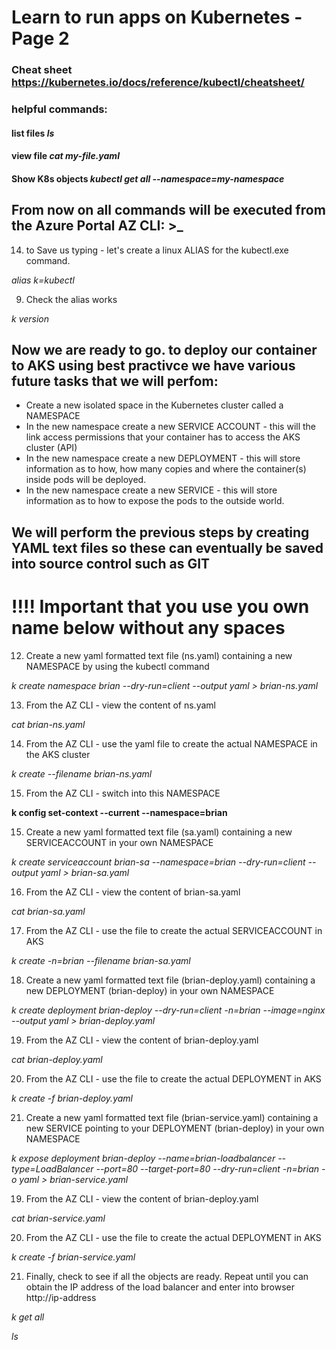 
# Learn to run apps on Kubernetes - Page 2

### Cheat sheet https://kubernetes.io/docs/reference/kubectl/cheatsheet/

### helpful commands:
#### list files *ls*
#### view file *cat my-file.yaml*
#### Show K8s objects *kubectl get all --namespace=my-namespace*

## From now on all commands will be executed from the Azure Portal AZ CLI: >_

14. to Save us typing - let's create a linux ALIAS for the kubectl.exe command. 

*alias k=kubectl*

9. Check the alias works

*k version*



## Now we are ready to go. to deploy our container to AKS using best practivce we have various future tasks that we will perfom:
- Create a new isolated space in the Kubernetes cluster called a NAMESPACE
- In the new namespace create a new SERVICE ACCOUNT - this will the link access permissions that your container has to access the AKS cluster (API)
- In the new namespace create a new DEPLOYMENT - this will store information as to how, how many copies and where the container(s) inside pods will be deployed.
- In the new namespace create a new SERVICE - this will store information as to how to expose the pods to the outside world.

## We will perform the previous steps by creating YAML text files so these can eventually be saved into source control such as GIT 

# !!!! Important that you use you own name below without any spaces

12. Create a new yaml formatted text file (ns.yaml) containing a new NAMESPACE by using the kubectl command

*k create namespace brian --dry-run=client --output yaml > brian-ns.yaml*

13. From the AZ CLI - view the content of ns.yaml

*cat brian-ns.yaml*

14. From the AZ CLI - use the yaml file to create the actual NAMESPACE in the AKS cluster

*k create --filename brian-ns.yaml*

15. From the AZ CLI - switch into this NAMESPACE

**k config set-context --current --namespace=brian**

15. Create a new yaml formatted text file (sa.yaml) containing a new SERVICEACCOUNT in your own NAMESPACE 

*k create serviceaccount brian-sa --namespace=brian --dry-run=client --output yaml > brian-sa.yaml*

16. From the AZ CLI - view the content of brian-sa.yaml

*cat brian-sa.yaml*

17. From the AZ CLI - use the file to create the actual SERVICEACCOUNT in AKS

*k create -n=brian --filename brian-sa.yaml*

18. Create a new yaml formatted text file (brian-deploy.yaml) containing a new DEPLOYMENT (brian-deploy) in your own NAMESPACE 

*k create deployment brian-deploy --dry-run=client -n=brian --image=nginx --output yaml > brian-deploy.yaml*

19. From the AZ CLI - view the content of brian-deploy.yaml

*cat brian-deploy.yaml*

20. From the AZ CLI - use the file to create the actual DEPLOYMENT in AKS

*k create -f brian-deploy.yaml*

21. Create a new yaml formatted text file (brian-service.yaml) containing a new SERVICE pointing to your DEPLOYMENT (brian-deploy) in your own NAMESPACE 

*k expose deployment brian-deploy --name=brian-loadbalancer --type=LoadBalancer --port=80 --target-port=80 --dry-run=client -n=brian -o yaml > brian-service.yaml*

19. From the AZ CLI - view the content of brian-deploy.yaml

*cat brian-service.yaml*

20. From the AZ CLI - use the file to create the actual DEPLOYMENT in AKS

*k create -f brian-service.yaml*

21. Finally, check to see if all the objects are ready. Repeat until you can obtain the IP address of the load balancer and enter into browser http://ip-address

*k get all*

*ls*







    






